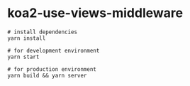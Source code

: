 # koa2-use-views-middleware

```
# install dependencies
yarn install

# for development environment
yarn start

# for production environment
yarn build && yarn server
```